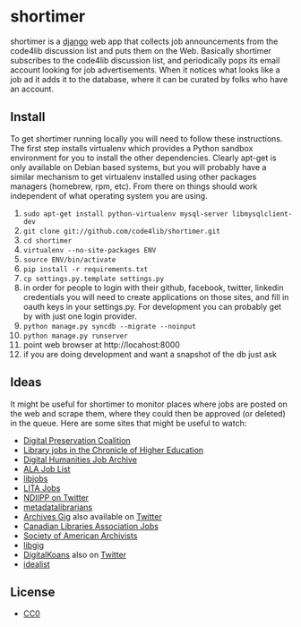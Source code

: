 shortimer
=========

shortimer is a [django](http://www.djangoproject.com) web app that collects job 
announcements from the code4lib discussion list and puts them on the Web. 
Basically shortimer subscribes to the code4lib discussion list, and periodically
pops its email account looking for job advertisements. When it notices what
looks like a job ad it adds it to the database, where it can be curated by
folks who have an account.

Install
-------

To get shortimer running locally you will need to follow these instructions. 
The first step installs virtualenv which provides a Python sandbox environment 
for you to install the other dependencies. Clearly apt-get is only available 
on Debian based systems, but you will probably have a similar mechanism to 
get virtualenv installed using other packages managers (homebrew, rpm, etc).
From there on things should work independent of what operating system you are
using.

1. `sudo apt-get install python-virtualenv mysql-server libmysqlclient-dev`
1. `git clone git://github.com/code4lib/shortimer.git`
1. `cd shortimer`
1. `virtualenv --no-site-packages ENV`
1. `source ENV/bin/activate`
1. `pip install -r requirements.txt`
1. `cp settings.py.template settings.py`
1. in order for people to login with their github, facebook, twitter, linkedin
credentials you will need to create applications on those sites, and fill in oauth keys in your settings.py. For development you can probably get by with just one login provider.
1. `python manage.py syncdb --migrate --noinput`
1. `python manage.py runserver`
1. point web browser at http://locahost:8000
1. if you are doing development and want a snapshot of the db just ask

Ideas
-----

It might be useful for shortimer to monitor places where jobs are posted on the
web and scrape them, where they could then be approved (or deleted) in the queue. Here are some sites that might be useful to watch:

* [Digital Preservation Coalition](http://www.dpconline.org/newsroom/vacancies)
* [Library jobs in the Chronicle of Higher Education](http://chronicle.com/jobSearch?searchQueryString=&search_sortedBy=publicationDate+DESC&facetName%5B0%5D=jobadposition&facetName%5B1%5D=jobadcategory&facetValue%5B0%5D=54&facetValue%5B1%5D=58&facetCaption%5B0%5D=Professional+fields&facetCaption%5B1%5D=Library%2F+information+sciences&omni_mfs=true)
* [Digital Humanities Job Archive](http://jobs.lofhm.org/)
* [ALA Job List](http://joblist.ala.org/)
* [libjobs](http://infoserv.inist.fr/wwsympa.fcgi/subrequest/libjobs)
* [LITA Jobs](http://www.ala.org/lita/professional/jobs/looking)
* [NDIIPP on Twitter](https://twitter.com/#!/ndiipp)
* [metadatalibrarians](http://lists.monarchos.com/listinfo.cgi/metadatalibrarians-monarchos.com)
* [Archives Gig](http://archivesgig.livejournal.com/) also available on [Twitter](https://twitter.com/#!/archivesgig)
* [Canadian Libraries Association Jobs](http://www.cla.ca/AM/Template.cfm?Section=Job_Search&Template=/CM/HTMLDisplay.cfm&ContentID=1964)
* [Society of American Archivists](http://careers.archivists.org/)
* [libgig](http://publicboard.libgig.com/)
* [DigitalKoans](http://digital-scholarship.org/digitalkoans/category/digital-library-jobs/) also on [Twitter](https://twitter.com/DigitalKoans)
* [idealist](http://www.idealist.org/)

License
-------

* [CC0](https://creativecommons.org/about/cc0)
